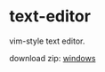 # text-editor

vim-style text editor.

download zip: <a id="raw-url" href="https://raw.githubusercontent.com/github-username/project/master/filename">windows</a>
